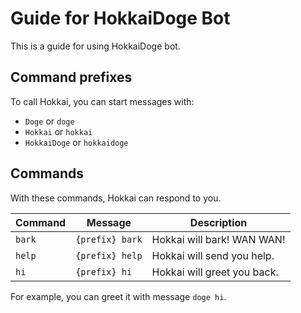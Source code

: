 # Guide for HokkaiDoge Bot

This is a guide for using HokkaiDoge bot.

## Command prefixes

To call Hokkai, you can start messages with:
- `Doge` or `doge`
- `Hokkai` or `hokkai`
- `HokkaiDoge` or `hokkaidoge`

## Commands

With these commands, Hokkai can respond to you.

| Command  | Message | Description |
| -------- | ------- | ----------- |
| `bark` | `{prefix} bark` | Hokkai will bark! WAN WAN! |
| `help` | `{prefix} help` | Hokkai will send you help. |
| `hi` | `{prefix} hi` | Hokkai will greet you back. |

For example, you can greet it with message `doge hi`.

